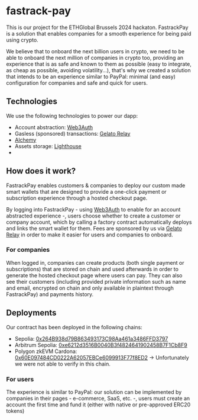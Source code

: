 # fastrack-pay

This is our project for the ETHGlobal Brussels 2024 hackaton. FastrackPay is a solution that enables companies for a smooth experience for being paid using crypto.

We believe that to onboard the next billion users in crypto, we need to be able to onboard the next million of companies in crypto too, providing an experience that is as safe and known to them as possible (easy to integrate, as cheap as possible, avoiding volatility...), that's why we created a solution that intends to be an experience similar to PayPal: minimal (and easy) configuration for companies and safe and quick for users.

## Technologies

We use the following technologies to power our dapp: 

- Account abstraction: [Web3Auth](https://web3auth.io/)
- Gasless (sponsored) transactions: [Gelato Relay](https://www.gelato.network/relay)
- [Alchemy](https://www.alchemy.com/)
- Assets storage: [Lighthouse](https://www.lighthouse.storage/)
- 

## How does it work?

FastrackPay enables customers & companies to deploy our custom made smart wallets that are designed to provide a one-click payment or subscription experience through a hosted checkout page.

By logging into FastrackPay - using [Web3Auth](https://web3auth.io/) to enable for an account abstracted experience  -, users choose whether to create a customer or company account, which by calling a factory contract automatically deploys and links the smart wallet for them. Fees are sponsored by us via [Gelato Relay](https://www.gelato.network/relay) in order to make it easier for users and companies to onboard.

### For companies

When logged in, companies can create products (both single payment or subscriptions) that are stored on chain and used afterwards in order to generate the hosted checkout page where users can pay. They can also see their customers (including provided private information such as name and email, encrypted on chain and only available in plaintext through FastrackPay) and payments history. 

## Deployments

Our contract has been deployed in the following chains:

- Sepolia: [0x264B938d79B863493173C98Aa461a3486FFD3797](https://eth-sepolia.blockscout.com/address/0x264B938d79B863493173C98Aa461a3486FFD3797)
- Arbitrum Sepolia: [0xe6212d3516B0040B3f4824641902458B7F1Cb8F9](https://sepolia-explorer.arbitrum.io/address/0xe6212d3516B0040B3f4824641902458B7F1Cb8F9)
- Polygon zkEVM Cardona: [0x60E097484CD0222A62057EBCe6099913F77f8ED2](https://explorer-ui.cardona.zkevm-rpc.com/address/0x60E097484CD0222A62057EBCe6099913F77f8ED2) -> Unfortunately we were not able to verify in this chain.

### For users

The experience is similar to PayPal: our solution can be implemented by companies in their pages - e-commerce, SaaS, etc. -, users must create an account the first time and fund it (either with native or pre-approved ERC20 tokens) 
